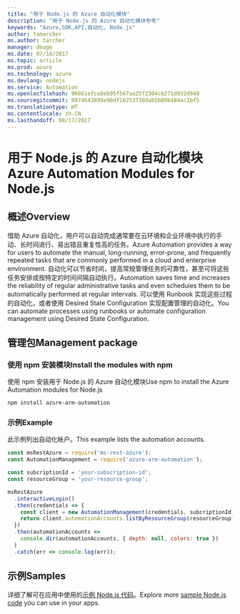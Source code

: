 ```yaml
---
title: "用于 Node.js 的 Azure 自动化模块"
description: "用于 Node.js 的 Azure 自动化模块参考"
keywords: "Azure,SDK,API,自动化, Node.js"
author: tomarcher
ms.author: tarcher
manager: douge
ms.date: 07/18/2017
ms.topic: article
ms.prod: azure
ms.technology: azure
ms.devlang: nodejs
ms.service: Automation
ms.openlocfilehash: 96861efce8eb95f567aa25f2304cb271d932d949
ms.sourcegitcommit: 9974b43899e98df10253738dab5b09b484ac1bf5
ms.translationtype: HT
ms.contentlocale: zh-CN
ms.lasthandoff: 08/17/2017
---
```

# <a name="azure-automation-modules-for-nodejs"></a><span data-ttu-id="014e5-104">用于 Node.js 的 Azure 自动化模块</span><span class="sxs-lookup"><span data-stu-id="014e5-104">Azure Automation Modules for Node.js</span></span>

## <a name="overview"></a><span data-ttu-id="014e5-105">概述</span><span class="sxs-lookup"><span data-stu-id="014e5-105">Overview</span></span>

<span data-ttu-id="014e5-106">借助 Azure 自动化，用户可以自动完成通常要在云环境和企业环境中执行的手动、长时间进行、易出错且重复性高的任务。</span><span class="sxs-lookup"><span data-stu-id="014e5-106">Azure Automation provides a way for users to automate the manual, long-running, error-prone, and frequently repeated tasks that are commonly performed in a cloud and enterprise environment.</span></span> <span data-ttu-id="014e5-107">自动化可以节省时间，提高常规管理任务的可靠性，甚至可将这些任务安排成按特定的时间间隔自动执行。</span><span class="sxs-lookup"><span data-stu-id="014e5-107">Automation saves time and increases the reliability of regular administrative tasks and even schedules them to be automatically performed at regular intervals.</span></span> <span data-ttu-id="014e5-108">可以使用 Runbook 实现这些过程的自动化，或者使用 Desired State Configuration 实现配置管理的自动化。</span><span class="sxs-lookup"><span data-stu-id="014e5-108">You can automate processes using runbooks or automate configuration management using Desired State Configuration.</span></span>

## <a name="management-package"></a><span data-ttu-id="014e5-109">管理包</span><span class="sxs-lookup"><span data-stu-id="014e5-109">Management package</span></span>

### <a name="install-the-modules-with-npm"></a><span data-ttu-id="014e5-110">使用 npm 安装模块</span><span class="sxs-lookup"><span data-stu-id="014e5-110">Install the modules with npm</span></span>

<span data-ttu-id="014e5-111">使用 npm 安装用于 Node.js 的 Azure 自动化模块</span><span class="sxs-lookup"><span data-stu-id="014e5-111">Use npm to install the Azure Automation modules for Node.js</span></span>

```bash
npm install azure-arm-automation
```

### <a name="example"></a><span data-ttu-id="014e5-112">示例</span><span class="sxs-lookup"><span data-stu-id="014e5-112">Example</span></span>

<span data-ttu-id="014e5-113">此示例列出自动化帐户。</span><span class="sxs-lookup"><span data-stu-id="014e5-113">This example lists the automation accounts.</span></span>

```javascript
const msRestAzure = require('ms-rest-azure');
const AutomationManagement = require('azure-arm-automation');

const subcriptionId = 'your-subscription-id';
const resourceGroup = 'your-resource-group';

msRestAzure
  .interactiveLogin()
  .then(credentials => {
    const client = new AutomationManagement(credentials, subcriptionId);
    return client.automationAccounts.listByResourceGroup(resourceGroup);
  })
  .then(automationAccounts =>
    console.dir(automationAccounts, { depth: null, colors: true })
  )
  .catch(err => console.log(err));

```

## <a name="samples"></a><span data-ttu-id="014e5-114">示例</span><span class="sxs-lookup"><span data-stu-id="014e5-114">Samples</span></span>

<span data-ttu-id="014e5-115">详细了解可在应用中使用的[示例 Node.js 代码](https://azure.microsoft.com/resources/samples/?platform=nodejs)。</span><span class="sxs-lookup"><span data-stu-id="014e5-115">Explore more [sample Node.js code](https://azure.microsoft.com/resources/samples/?platform=nodejs) you can use in your apps.</span></span>
